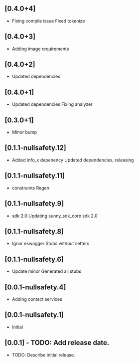 ## [0.4.0+4]
 * Fixing compile issue
Fixed tokenize

## [0.4.0+3]
 * Adding image requirements

## [0.4.0+2]
 * Updated dependencies

## [0.4.0+1]
 * Updated dependencies
Fixing analyzer

## [0.3.0+1]
 * Minor bump

## [0.1.1-nullsafety.12]
 * Added info_x depenency
Updated dependencies, releasing

## [0.1.1-nullsafety.11]
 * constraints
Regen

## [0.1.1-nullsafety.9]
 * sdk 2.0
Updating sunny_sdk_core
sdk 2.0

## [0.1.1-nullsafety.8]
 * Ignor eswagger
Stubs without setters

## [0.1.1-nullsafety.6]
 * Update minor
Generated all stubs

## [0.0.1-nullsafety.4]
 * Adding contact services

## [0.0.1-nullsafety.1]
 * Initial

## [0.0.1] - TODO: Add release date.

* TODO: Describe initial release.
